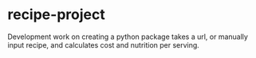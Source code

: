 # recipe-project
Development work on creating a python package takes a url, or manually input recipe, and calculates cost and nutrition per serving.

